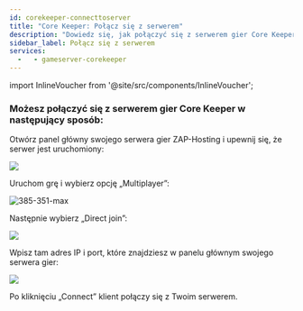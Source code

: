```yaml
---
id: corekeeper-connecttoserver
title: "Core Keeper: Połącz się z serwerem"
description: "Dowiedz się, jak połączyć się z serwerem gier Core Keeper, aby cieszyć się płynną rozgrywką multiplayer → Sprawdź teraz"
sidebar_label: Połącz się z serwerem
services:
  -   - gameserver-corekeeper
---
```


import InlineVoucher from '@site/src/components/InlineVoucher';

<InlineVoucher />

### Możesz połączyć się z serwerem gier Core Keeper w następujący sposób:

Otwórz panel główny swojego serwera gier ZAP-Hosting i upewnij się, że serwer jest uruchomiony:

![](https://screensaver01.zap-hosting.com/index.php/s/2NbQaA6E2CJ4ZE8/preview)

Uruchom grę i wybierz opcję „Multiplayer”:

![385-351-max](https://screensaver01.zap-hosting.com/index.php/s/t36H8NxmLa4gx5S/preview)

Następnie wybierz „Direct join”:

![](https://screensaver01.zap-hosting.com/index.php/s/3MdnG7Xb2222EPQ/preview)

Wpisz tam adres IP i port, które znajdziesz w panelu głównym swojego serwera gier:

![](https://screensaver01.zap-hosting.com/index.php/s/R9nRFWFrS9Fbwox/preview)

Po kliknięciu „Connect” klient połączy się z Twoim serwerem.

<InlineVoucher />